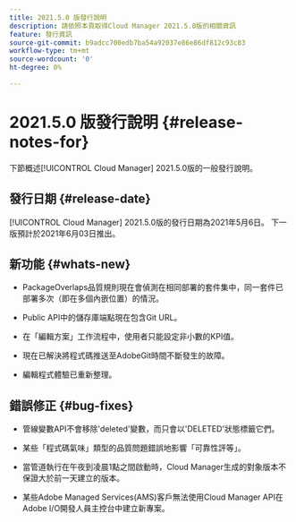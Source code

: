 ```yaml
---
title: 2021.5.0 版發行說明
description: 請依照本頁取得Cloud Manager 2021.5.0版的相關資訊
feature: 發行資訊
source-git-commit: b9adcc700edb7ba54a92037e86e86df812c93c83
workflow-type: tm+mt
source-wordcount: '0'
ht-degree: 0%

---
```


# 2021.5.0 版發行說明 {#release-notes-for}

下節概述[!UICONTROL Cloud Manager] 2021.5.0版的一般發行說明。

## 發行日期 {#release-date}

[!UICONTROL Cloud Manager] 2021.5.0版的發行日期為2021年5月6日。
下一版預計於2021年6月03日推出。

## 新功能 {#whats-new}

* PackageOverlaps品質規則現在會偵測在相同部署的套件集中，同一套件已部署多次（即在多個內嵌位置）的情況。

* Public API中的儲存庫端點現在包含Git URL。

* 在「編輯方案」工作流程中，使用者只能設定非小數的KPI值。

* 現在已解決將程式碼推送至AdobeGit時間不斷發生的故障。

* 編輯程式體驗已重新整理。

## 錯誤修正 {#bug-fixes}

* 管線變數API不會移除&#39;deleted&#39;變數，而只會以&#39;DELETED&#39;狀態標籤它們。

* 某些「程式碼氣味」類型的品質問題錯誤地影響「可靠性評等」。

* 當管道執行在午夜到凌晨1點之間啟動時，Cloud Manager生成的對象版本不保證大於前一天建立的版本。

* 某些Adobe Managed Services(AMS)客戶無法使用Cloud Manager API在Adobe I/O開發人員主控台中建立新專案。
